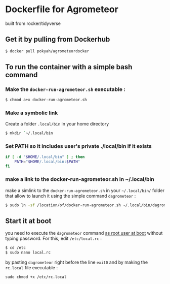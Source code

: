 # Dockerfile for Agrometeor

built from rocker/tidyverse

## Get it by pulling from Dockerhub

```bash
$ docker pull pokyah/agrometeordocker
```

## To run the container with a simple bash command

### Make the `docker-run-agrometeor.sh` executable :

```bash
$ chmod a+x docker-run-agrometeor.sh
```

### Make a symbolic link

Create a folder `.local/bin` in your home directory

```bash
$ mkdir `~/.local/bin
```

### Set PATH so it includes user's private ./local/bin if it exists

```bash
if [ -d "$HOME/.local/bin" ] ; then
    PATH="$HOME/.local/bin:$PATH"
fi
```
### make a link to the docker-run-agrometeor.sh in ~/.local/bin

make a simlink to the `docker-run-agrometeor.sh` in your `~/.local/bin/` folder that allow to launch it using the simple command `dagrometeor` :

```bash
$ sudo ln -sf /location/of/docker-run-agrometeor.sh ~/.local/bin/dagrometeor
```

## Start it at boot

you need to execute the `dagrometeor` command [as root user at boot](https://askubuntu.com/questions/956237/run-terminal-sudo-command-at-startup) without typing password. For this, edit `/etc/local.rc` :


```bash
$ cd /etc
$ sudo nano local.rc
```

by pasting `dagrometeor` right before the line `exit0` and by making the `rc.local` file executable : 

`sudo chmod +x /etc/rc.local`
